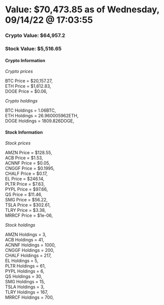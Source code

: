# Value: $70,473.85 as of Wednesday, 09/14/22 @ 17:03:55 

### Crypto Value: $64,957.2

### Stock Value: $5,516.65

#### Crypto Information 
*Crypto prices* 

BTC Price = $20,157.27,  
ETH Price = $1,612.83,  
DOGE Price = $0.06,  


*Crypto holdings* 

BTC Holdings = 1.06BTC,  
ETH Holdings = 26.960005962ETH,  
DOGE Holdings = 1809.826DOGE,  


#### Stock Information 

*Stock prices* 

AMZN Price = $128.55,  
ACB Price = $1.53,  
ACNNF Price = $0.05,  
CNGGF Price = $0.1995,  
CHALF Price = $0.17,  
EL Price = $246.14,  
PLTR Price = $7.63,  
PYPL Price = $97.66,  
QS Price = $11.46,  
SMG Price = $56.22,  
TSLA Price = $302.61,  
TLRY Price = $3.38,  
MRRCF Price = $1e-06,  


*Stock holdings* 

AMZN Holdings = 3,  
ACB Holdings = 41,  
ACNNF Holdings = 1000,  
CNGGF Holdings = 200,  
CHALF Holdings = 217,  
EL Holdings = 5,  
PLTR Holdings = 61,  
PYPL Holdings = 6,  
QS Holdings = 30,  
SMG Holdings = 15,  
TSLA Holdings = 3,  
TLRY Holdings = 167,  
MRRCF Holdings = 700,  


